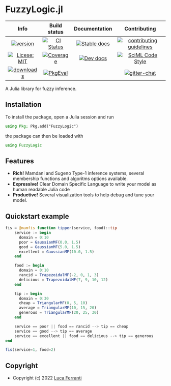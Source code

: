 # FuzzyLogic.jl

|**Info**|**Build status**|**Documentation**|**Contributing**|
|:------:|:--------------:|:---------------:|:--------------:|
|[![version](https://juliahub.com/docs/FuzzyLogic/version.svg)](https://github.com/lucaferranti/FuzzyLogic.jl/releases/latest)|[![CI Status](https://github.com/lucaferranti/FuzzyLogic.jl/actions/workflows/CI.yml/badge.svg?branch=main)](https://github.com/lucaferranti/FuzzyLogic.jl/actions/workflows/CI.yml?query=branch%3Amain)|[![Stable docs](https://img.shields.io/badge/docs-stable-blue.svg)](https://lucaferranti.github.io/FuzzyLogic.jl/stable/)|[![contributing guidelines](https://img.shields.io/badge/Contributor-Guide-blueviolet)](https://lucaferranti.github.io/FuzzyLogic.jl/dev/contributing)|
|[![Licese: MIT](https://img.shields.io/badge/license-MIT-yellow.svg)](https://github.com/lucaferranti/FuzzyLogic.jl/blob/main/LICENSE)|[![Coverage](https://codecov.io/gh/lucaferranti/FuzzyLogic.jl/branch/main/graph/badge.svg)](https://codecov.io/gh/lucaferranti/FuzzyLogic.jl)|[![Dev docs](https://img.shields.io/badge/docs-dev-blue.svg)](https://lucaferranti.github.io/FuzzyLogic.jl/dev/)|[![SciML Code Style](https://img.shields.io/static/v1?label=code%20style&message=SciML&color=9558b2&labelColor=389826)](https://github.com/SciML/SciMLStyle)|
|[![downloads](https://shields.io/endpoint?url=https://pkgs.genieframework.com/api/v1/badge/FuzzyLogic&label=downloads)](https://pkgs.genieframework.com/?packages=FuzzyLogic)|[![PkgEval](https://juliaci.github.io/NanosoldierReports/pkgeval_badges/F/FuzzyLogic.svg)](https://juliaci.github.io/NanosoldierReports/pkgeval_badges/F/FuzzyLogic.html)||[![gitter-chat](https://badges.gitter.im/badge.svg)](https://gitter.im/FuzzyLogic-jl/dev)|

A Julia library for fuzzy inference.

## Installation

To install the package, open a Julia session and run

```julia
using Pkg; Pkg.add("FuzzyLogic")
```

the package can then be loaded with

```julia
using FuzzyLogic
```

## Features

- **Rich!** Mamdani and Sugeno Type-1 inference systems, several membership functions and algoritms options available.
- **Expressive!** Clear Domain Specific Language to write your model as human readable Julia code
- **Productive!** Several visualization tools to help debug and tune your model.

## Quickstart example

```julia
fis = @mamfis function tipper(service, food)::tip
    service := begin
      domain = 0:10
      poor = GaussianMF(0.0, 1.5)
      good = GaussianMF(5.0, 1.5)
      excellent = GaussianMF(10.0, 1.5)
    end

    food := begin
      domain = 0:10
      rancid = TrapezoidalMF(-2, 0, 1, 3)
      delicious = TrapezoidalMF(7, 9, 10, 12)
    end

    tip := begin
      domain = 0:30
      cheap = TriangularMF(0, 5, 10)
      average = TriangularMF(10, 15, 20)
      generous = TriangularMF(20, 25, 30)
    end

    service == poor || food == rancid --> tip == cheap
    service == good --> tip == average
    service == excellent || food == delicious --> tip == generous
end

fis(service=1, food=2)
```

## Copyright

- Copyright (c) 2022 [Luca Ferranti](https://github.com/lucaferranti)